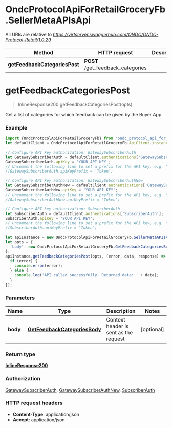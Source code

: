 # OndcProtocolApiForRetailGroceryFb.SellerMetaAPIsApi

All URIs are relative to *https://virtserver.swaggerhub.com/ONDC/ONDC-Protocol-Retail/1.0.29*

Method | HTTP request | Description
------------- | ------------- | -------------
[**getFeedbackCategoriesPost**](SellerMetaAPIsApi.md#getFeedbackCategoriesPost) | **POST** /get_feedback_categories | 

<a name="getFeedbackCategoriesPost"></a>
# **getFeedbackCategoriesPost**
> InlineResponse200 getFeedbackCategoriesPost(opts)



Get a list of categories for which feedback can be given by the Buyer App

### Example
```javascript
import {OndcProtocolApiForRetailGroceryFb} from 'ondc_protocol_api_for_retail__grocery_fb';
let defaultClient = OndcProtocolApiForRetailGroceryFb.ApiClient.instance;

// Configure API key authorization: GatewaySubscriberAuth
let GatewaySubscriberAuth = defaultClient.authentications['GatewaySubscriberAuth'];
GatewaySubscriberAuth.apiKey = 'YOUR API KEY';
// Uncomment the following line to set a prefix for the API key, e.g. "Token" (defaults to null)
//GatewaySubscriberAuth.apiKeyPrefix = 'Token';

// Configure API key authorization: GatewaySubscriberAuthNew
let GatewaySubscriberAuthNew = defaultClient.authentications['GatewaySubscriberAuthNew'];
GatewaySubscriberAuthNew.apiKey = 'YOUR API KEY';
// Uncomment the following line to set a prefix for the API key, e.g. "Token" (defaults to null)
//GatewaySubscriberAuthNew.apiKeyPrefix = 'Token';

// Configure API key authorization: SubscriberAuth
let SubscriberAuth = defaultClient.authentications['SubscriberAuth'];
SubscriberAuth.apiKey = 'YOUR API KEY';
// Uncomment the following line to set a prefix for the API key, e.g. "Token" (defaults to null)
//SubscriberAuth.apiKeyPrefix = 'Token';

let apiInstance = new OndcProtocolApiForRetailGroceryFb.SellerMetaAPIsApi();
let opts = { 
  'body': new OndcProtocolApiForRetailGroceryFb.GetFeedbackCategoriesBody() // GetFeedbackCategoriesBody | Context header is sent as the request
};
apiInstance.getFeedbackCategoriesPost(opts, (error, data, response) => {
  if (error) {
    console.error(error);
  } else {
    console.log('API called successfully. Returned data: ' + data);
  }
});
```

### Parameters

Name | Type | Description  | Notes
------------- | ------------- | ------------- | -------------
 **body** | [**GetFeedbackCategoriesBody**](GetFeedbackCategoriesBody.md)| Context header is sent as the request | [optional] 

### Return type

[**InlineResponse200**](InlineResponse200.md)

### Authorization

[GatewaySubscriberAuth](../README.md#GatewaySubscriberAuth), [GatewaySubscriberAuthNew](../README.md#GatewaySubscriberAuthNew), [SubscriberAuth](../README.md#SubscriberAuth)

### HTTP request headers

 - **Content-Type**: application/json
 - **Accept**: application/json

